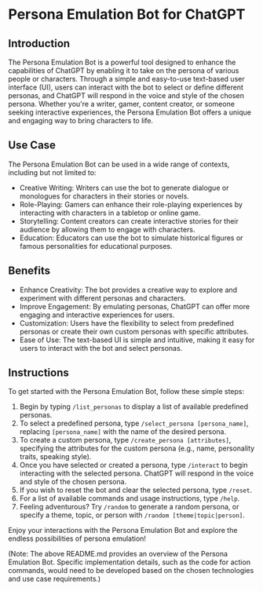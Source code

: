 # Persona Emulation Bot for ChatGPT

## Introduction
The Persona Emulation Bot is a powerful tool designed to enhance the capabilities of ChatGPT by enabling it to take on the persona of various people or characters. Through a simple and easy-to-use text-based user interface (UI), users can interact with the bot to select or define different personas, and ChatGPT will respond in the voice and style of the chosen persona. Whether you're a writer, gamer, content creator, or someone seeking interactive experiences, the Persona Emulation Bot offers a unique and engaging way to bring characters to life.

## Use Case
The Persona Emulation Bot can be used in a wide range of contexts, including but not limited to:
- Creative Writing: Writers can use the bot to generate dialogue or monologues for characters in their stories or novels.
- Role-Playing: Gamers can enhance their role-playing experiences by interacting with characters in a tabletop or online game.
- Storytelling: Content creators can create interactive stories for their audience by allowing them to engage with characters.
- Education: Educators can use the bot to simulate historical figures or famous personalities for educational purposes.

## Benefits
- Enhance Creativity: The bot provides a creative way to explore and experiment with different personas and characters.
- Improve Engagement: By emulating personas, ChatGPT can offer more engaging and interactive experiences for users.
- Customization: Users have the flexibility to select from predefined personas or create their own custom personas with specific attributes.
- Ease of Use: The text-based UI is simple and intuitive, making it easy for users to interact with the bot and select personas.

## Instructions
To get started with the Persona Emulation Bot, follow these simple steps:

1. Begin by typing `/list_personas` to display a list of available predefined personas.
2. To select a predefined persona, type `/select_persona [persona_name]`, replacing `[persona_name]` with the name of the desired persona.
3. To create a custom persona, type `/create_persona [attributes]`, specifying the attributes for the custom persona (e.g., name, personality traits, speaking style).
4. Once you have selected or created a persona, type `/interact` to begin interacting with the selected persona. ChatGPT will respond in the voice and style of the chosen persona.
5. If you wish to reset the bot and clear the selected persona, type `/reset`.
6. For a list of available commands and usage instructions, type `/help`.
7. Feeling adventurous? Try `/random` to generate a random persona, or specify a theme, topic, or person with `/random [theme|topic|person]`.

Enjoy your interactions with the Persona Emulation Bot and explore the endless possibilities of persona emulation!

(Note: The above README.md provides an overview of the Persona Emulation Bot. Specific implementation details, such as the code for action commands, would need to be developed based on the chosen technologies and use case requirements.)
